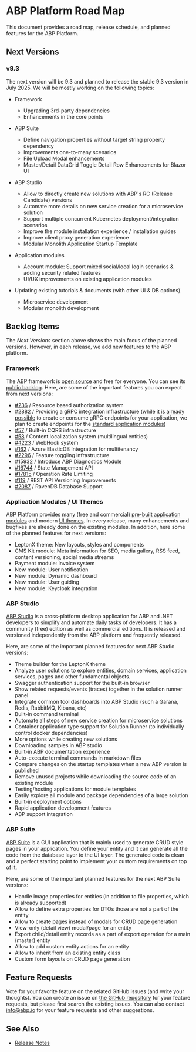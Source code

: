 # ABP Platform Road Map

This document provides a road map, release schedule, and planned features for the ABP Platform.

## Next Versions

### v9.3

The next version will be 9.3 and planned to release the stable 9.3 version in July 2025. We will be mostly working on the following topics:

* Framework
  * Upgrading 3rd-party dependencies
  * Enhancements in the core points

* ABP Suite
  * Define navigation properties without target string property dependency
  * Improvements one-to-many scenarios
  * File Upload Modal enhancements
  * Master/Detail DataGrid Toggle Detail Row Enhancements for Blazor UI


* ABP Studio
  * Allow to directly create new solutions with ABP's RC (Release Candidate) versions
  * Automate more details on new service creation for a microservice solution
  * Support multiple concurrent Kubernetes deployment/integration scenarios
  * Improve the module installation experience / installation guides
  * Improve client proxy generation experience
  * Modular Monolith Application Startup Template

* Application modules
  * Account module: Support mixed social/local login scenarios & adding security related features
  * UI/UX improvements on existing application modules

* Updating existing tutorials & documents (with other UI & DB options)
  * Microservice development
  * Modular monolith development

## Backlog Items

The *Next Versions* section above shows the main focus of the planned versions. However, in each release, we add new features to the ABP platform.

### Framework

The ABP framework is [open source](https://github.com/abpframework/abp) and free for everyone. You can see its [public backlog](https://github.com/abpframework/abp/milestone/2). Here, are some of the important features you can expect from next versions:

* [#236](https://github.com/abpframework/abp/issues/236) / Resource based authorization system
* [#2882](https://github.com/abpframework/abp/issues/2882) / Providing a gRPC integration infrastructure (while it is [already possible](https://github.com/abpframework/abp-samples/tree/master/GrpcDemo) to create or consume gRPC endpoints for your application, we plan to create endpoints for the [standard application modules](../modules/index.md))
* [#57](https://github.com/abpframework/abp/issues/57) / Built-in CQRS infrastructure
* [#58](https://github.com/abpframework/abp/issues/58) / Content localization system (multilingual entities)
* [#4223](https://github.com/abpframework/abp/issues/4223) / WebHook system
* [#162](https://github.com/abpframework/abp/issues/162) / Azure ElasticDB Integration for multitenancy
* [#2296](https://github.com/abpframework/abp/issues/2296) / Feature toggling infrastructure
* [#15932](https://github.com/abpframework/abp/issues/15932) / Introduce ABP Diagnostics Module
* [#16744](https://github.com/abpframework/abp/issues/16744) / State Management API
* [#17815](https://github.com/abpframework/abp/issues/17815) / Operation Rate Limiting
* [#119](https://github.com/abpframework/abp/issues/119) / REST API Versioning Improvements
* [#2087](https://github.com/abpframework/abp/issues/2087) / RavenDB Database Support

### Application Modules / UI Themes

ABP Platform provides many (free and commercial) [pre-built application modules](../modules/index.md) and modern [UI themes](../ui-themes/index.md). In every release, many enhancements and bugfixes are already done on the existing modules. In addition, here some of the planned features for next versions:

* LeptonX theme: New layouts, styles and components
* CMS Kit module: Meta information for SEO, media gallery, RSS feed, content versioning, social media streams
* Payment module: Invoice system
* New module: User notification
* New module: Dynamic dashboard
* New module: User guiding
* New module: Keycloak integration

### ABP Studio

[ABP Studio](../studio/index.md) is a cross-platform desktop application for ABP and .NET developers to simplify and automate daily tasks of developers. It has a community (free) edition as well as commercial editions. It is released and versioned independently from the ABP platform and frequently released.

Here, are some of the important planned features for next ABP Studio versions:

* Theme builder for the LeptonX theme
* Analyze user solutions to explore entities, domain services, application services, pages and other fundamental objects.
* Swagger authentication support for the built-in browser
* Show related requests/events (traces) together in the solution runner panel
* Integrate common tool dashboards into ABP Studio (such a Garana, Redis, RabbitMQ, Kibana, etc)
* Built-in command terminal
* Automate all steps of new service creation for microservice solutions
* Container application type support for Solution Runner (to individually control docker dependencies)
* More options while creating new solutions
* Downloading samples in ABP studio
* Built-in ABP documentation experience
* Auto-execute terminal commands in markdown files
* Compare changes on the startup templates when a new ABP version is published
* Remove unused projects while downloading the source code of an existing module
* Testing/hosting applications for module templates
* Easily explore all module and package dependencies of a large solution
* Built-in deployment options
* Rapid application development features
* ABP support integration

### ABP Suite

[ABP Suite](../suite/index.md) is a GUI application that is mainly used to generate CRUD style pages in your application. You define your entity and it can generate all the code from the database layer to the UI layer. The generated code is clean and a perfect starting point to implement your custom requirements on top of it.

Here, are some of the important planned features for the next ABP Suite versions:

* Handle image properties for entities (in addition to file properties, which is already supported)
* Allow to define extra properties for DTOs those are not a part of the entity
* Allow to create pages instead of modals for CRUD page generation
* View-only (detail view) modal/page for an entity
* Export child/detail entity records as a part of export operation for a main (master) entity
* Allow to add custom entity actions for an entity
* Allow to inherit from an existing entity class
* Custom form layouts on CRUD page generation

## Feature Requests

Vote for your favorite feature on the related GitHub issues (and write your thoughts). You can create an issue on [the GitHub repository](https://github.com/abpframework/abp) for your feature requests, but please first search the existing issues. You can also contact [info@abp.io](mailto:info@abp.io) for your feature requests and other suggestions.

## See Also

* [Release Notes](release-notes.md)
